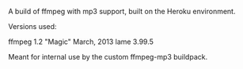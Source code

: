 A build of ffmpeg with mp3 support, built on the Heroku environment.

Versions used:

ffmpeg 1.2 "Magic"  March, 2013
lame 3.99.5

Meant for internal use by the custom ffmpeg-mp3 buildpack.